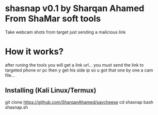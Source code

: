 # shasnap v0.1 by Sharqan Ahamed From ShaMar soft tools
Take webcam shots from target just sending a malicious link
# How it works?
after runing the tools you will get a link url...
you must send the link to targeted phone or pc then y get his side ip so 
u got that one by one a cam file...
## Installing (Kali Linux/Termux)
git clone https://github.com/SharqanAhamed/saycheese
cd shasnap
bash shasnap.sh
